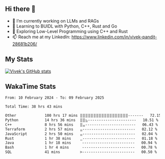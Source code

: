 ## Hi there 👋

- 🔭 I’m currently working on LLMs and RAGs
- 🌱 Learning to BUIDL with Python, C++, Rust and Go 
- 🤔 Exploring Low-Level Programming using C++ and Rust 
- 📫 Reach me at my LinkedIn: https://www.linkedin.com/in/vivek-pandit-28681b206/

## My Stats
[![Vivek's GitHub stats](https://github-readme-stats.vercel.app/api?username=ipanditi&show_icons=true&theme=dark)](https://ipanditi.github.io/)

## WakaTime Stats
<!--START_SECTION:waka-->

```txt
From: 10 February 2024 - To: 09 February 2025

Total Time: 38 hrs 43 mins

Other             100 hrs 17 mins ⣿⣿⣿⣿⣿⣿⣿⣿⣿⣿⣿⣿⣿⣿⣿⣿⣿⣿-------   72.15 %
Python            14 hrs 36 mins  ⣿⣿⣦----------------------   10.51 %
C++               8 hrs 56 mins   ⣿⣤-----------------------   06.43 %
Terraform         2 hrs 57 mins   ⣤------------------------   02.12 %
JavaScript        2 hrs 50 mins   ⣤------------------------   02.04 %
Rust              1 hr 38 mins    ⣀------------------------   01.18 %
Java              1 hr 18 mins     ------------------------   00.94 %
Bash              1 hr 4 mins      ------------------------   00.78 %
SQL               41 mins         >------------------------   00.50 %
```

<!--END_SECTION:waka-->


